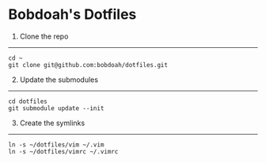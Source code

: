 Bobdoah's Dotfiles
==================

1. Clone the repo
-----------------
    cd ~
    git clone git@github.com:bobdoah/dotfiles.git

2. Update the submodules
------------------------
    cd dotfiles
    git submodule update --init

3. Create the symlinks
----------------------
    ln -s ~/dotfiles/vim ~/.vim
    ln -s ~/dotfiles/vimrc ~/.vimrc

